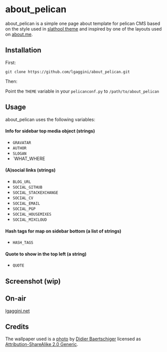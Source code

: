 # about_pelican

about_pelican is a simple one page about template for pelican CMS based on the style used in [slathool theme](https://github.com/lgaggini/slathool) and inspired by one of the layouts used on [about.me](https://about.me).

## Installation

First:

`git clone https://github.com/lgaggini/about_pelican.git`

Then:

Point the `THEME` variable in your `pelicanconf.py` to `/path/to/about_pelican`

## Usage

about_pelican uses the following variables:

#### Info for sidebar top media object (strings)
* `GRAVATAR`
* `AUTHOR` 
* `SLOGAN`
* `WHAT_WHERE

#### (A)social links (strings)
* `BLOG_URL`
* `SOCIAL_GITHUB`
* `SOCIAL_STACKEXCHANGE`
* `SOCIAL_CV`
* `SOCIAL_EMAIL`
* `SOCIAL_PGP`
* `SOCIAL_HOUSEMIXES`
* `SOCIAL_MIXCLOUD`

#### Hash tags for map on sidebar bottom (a list of strings)
* `HASH_TAGS`

#### Quote to show in the top left (a string)
* `QUOTE`


## Screenshot (wip)

## On-air

[lgaggini.net](http://lgaggini.net)

## Credits
The wallpaper used is a [photo](https://www.flickr.com/photos/didierbaertschiger/9644124822) by [Didier Baertschiger](https://www.flickr.com/photos/didierbaertschiger/) licensed as [Attribution-ShareAlike 2.0 Generic](https://creativecommons.org/licenses/by-sa/2.0/).
